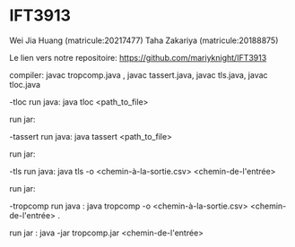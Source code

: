 # IFT3913

Wei Jia Huang (matricule:20217477)
Taha Zakariya (matricule:20188875)

Le lien vers notre repositoire: https://github.com/mariyknight/IFT3913

compiler: javac tropcomp.java , javac tassert.java, javac tls.java, javac tloc.java

-tloc
run java: java tloc <path_to_file>

run jar:

-tassert
run java: java tassert <path_to_file>

run jar:

-tls
run java: java tls -o <chemin-à-la-sortie.csv> <chemin-de-l'entrée>

run jar:

-tropcomp
run java : java tropcomp -o <chemin-à-la-sortie.csv> <chemin-de-l'entrée> <seuil>.

run jar : java -jar tropcomp.jar <chemin-de-l'entrée> <seuil>
